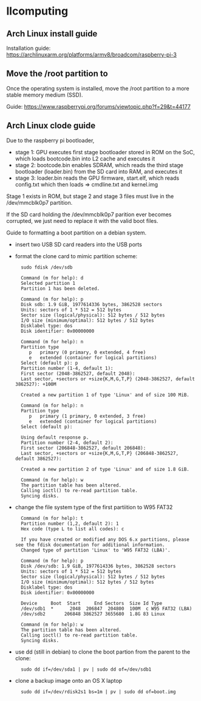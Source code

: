 # llcomputing

## Arch Linux install guide

Installation guide: https://archlinuxarm.org/platforms/armv8/broadcom/raspberry-pi-3 

## Move the /root partition to 

Once the operating system is installed, move the /root partition to a more stable memory medium (SSD).

Guide: https://www.raspberrypi.org/forums/viewtopic.php?f=29&t=44177

## Arch Linux clode guide

Due to the raspberry pi bootloader, 

- stage 1: GPU executes first stage bootloader stored in ROM on the SoC, which loads bootcode.bin into L2 cache and executes it
- stage 2: bootcode.bin enables SDRAM, which reads the third stage bootloader (loader.bin) from the SD card into RAM, and executes it
- stage 3: loader.bin reads the GPU firmware, start.elf, which reads config.txt which then loads => cmdline.txt and kernel.img

Stage 1 exists in ROM, but stage 2 and stage 3 files must live in the /dev/mmcblk0p7 partition.

If the SD card holding the /dev/mmcblk0p7 parition ever becomes corrupted, we just need to replace it with the valid boot files.

Guide to formatting a boot partition on a debian system.

- insert two USB SD card readers into the USB ports
- format the clone card to mimic partition scheme:

		sudo fdisk /dev/sdb

		Command (m for help): d
		Selected partition 1
		Partition 1 has been deleted.

		Command (m for help): p
		Disk sdb: 1.9 GiB, 1977614336 bytes, 3862528 sectors
		Units: sectors of 1 * 512 = 512 bytes
		Sector size (logical/physical): 512 bytes / 512 bytes
		I/O size (minimum/optimal): 512 bytes / 512 bytes
		Disklabel type: dos
		Disk identifier: 0x00000000

		Command (m for help): n
		Partition type
		   p   primary (0 primary, 0 extended, 4 free)
		   e   extended (container for logical partitions)
		Select (default p): p
		Partition number (1-4, default 1): 
		First sector (2048-3862527, default 2048): 
		Last sector, +sectors or +size{K,M,G,T,P} (2048-3862527, default 3862527): +100M

		Created a new partition 1 of type 'Linux' and of size 100 MiB.

		Command (m for help): n
		Partition type
		   p   primary (1 primary, 0 extended, 3 free)
		   e   extended (container for logical partitions)
		Select (default p): 

		Using default response p.
		Partition number (2-4, default 2): 
		First sector (206848-3862527, default 206848): 
		Last sector, +sectors or +size{K,M,G,T,P} (206848-3862527, default 3862527): 

		Created a new partition 2 of type 'Linux' and of size 1.8 GiB.

		Command (m for help): w
		The partition table has been altered.
		Calling ioctl() to re-read partition table.
		Syncing disks.


- change the file system type of the first partiition to W95 FAT32

		Command (m for help): t
		Partition number (1,2, default 2): 1
		Hex code (type L to list all codes): c

		If you have created or modified any DOS 6.x partitions, please see the fdisk documentation for additional information.
		Changed type of partition 'Linux' to 'W95 FAT32 (LBA)'.

		Command (m for help): p
		Disk /dev/sdb: 1.9 GiB, 1977614336 bytes, 3862528 sectors
		Units: sectors of 1 * 512 = 512 bytes
		Sector size (logical/physical): 512 bytes / 512 bytes
		I/O size (minimum/optimal): 512 bytes / 512 bytes
		Disklabel type: dos
		Disk identifier: 0x00000000

		Device     Boot  Start     End Sectors  Size Id Type
		/dev/sdb1  *      2048  206847  204800  100M  c W95 FAT32 (LBA)
		/dev/sdb2       206848 3862527 3655680  1.8G 83 Linux

		Command (m for help): w
		The partition table has been altered.
		Calling ioctl() to re-read partition table.
		Syncing disks.

- use dd (still in debian) to clone the boot partion from the parent to the clone:

		sudo dd if=/dev/sda1 | pv | sudo dd of=/dev/sdb1

- clone a backup image onto an OS X laptop

		sudo dd if=/dev/rdisk2s1 bs=1m | pv | sudo dd of=boot.img
